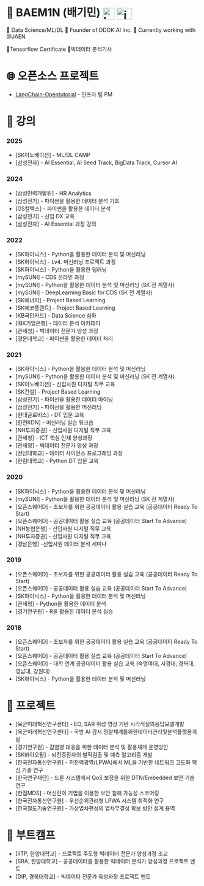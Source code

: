 # 👋 BAEM1N (배기민) <a href="https://baem1n.dev/" target="blank"> <img align="center" src="https://upload.wikimedia.org/wikipedia/commons/thumb/9/91/Octicons-mark-github.svg/2048px-Octicons-mark-github.svg.png" alt="baem1n" height="30" width="30" /></a> <a href="https://www.linkedin.com/in/baem1n/" target="blank"> <img align="center" src="https://raw.githubusercontent.com/rahuldkjain/github-profile-readme-generator/master/src/images/icons/Social/linked-in-alt.svg" alt="in/baem1n" height="30" width="40" /></a>

📌 Data Science/ML/DL 📌 Founder of DDOK.AI Inc. 📌 Currently working with @JAEN

🏅Tensorflow Certificate 🏅빅데이터 분석기사

# 🌐 오픈소스 프로젝트
- [LangChain-Opentutorial](https://github.com/LangChain-OpenTutorial/LangChain-OpenTutorial) - 인프라 팀 PM


# 🎤 강의
### 2025
- \[SK이노베이션\] - ML/DL CAMP
- \[삼성전자\] -  AI Essential, AI Seed Track, BigData Track, Cursor AI
### 2024
- \[삼성인력개발원\] -  HR Analytics
- \[삼성전기\] - 파이썬을 활용한 데이터 분석 기초
- \[GS칼텍스\] - 파이썬을 활용한 데이터 분석
- \[삼성전기\] -  신입 DX 교육
- \[삼성전자\] -  AI Essential 과정 강의
### 2022
- \[SK하이닉스\] - Python을 활용한 데이터 분석 및 머신러닝
- \[SK하이닉스\] - Lv4. 머신러닝 프로젝트 과정
- \[SK하이닉스\] - Python을 활용한 딥러닝
- \[mySUNI] - CDS 온라인 과정
- \[mySUNI] - Python을 활용한 데이터 분석 및 머신러닝 (SK 전 계열사)
- \[mySUNI] - DeepLearning Basic for CDS (SK 전 계열사)
- \[SK에너지\] - Project Based Learning
- \[SK에코플랜트\] - Project Based Learning
- \[KB국민카드] - Data Science 심화
- \[IBK기업은행\] - 데이터 분석 아카데미
- \[관세청\] - 빅데이터 전문가 양성 과정
- \[경운대학교\] - 파이썬을 활용한 데이터 처리
### 2021
- \[SK하이닉스\] - Python을 활용한 데이터 분석 및 머신러닝
- \[mySUNI] - Python을 활용한 데이터 분석 및 머신러닝 (SK 전 계열사)
- \[SK이노베이션\] - 신입사원 디지털 직무 교육
- \[SK건설\] - Project Based Learning
- \[삼성전기\] - 파이선을 활용한 데이터 마이닝
- \[삼성전기\] - 파이선을 활용한 머신러닝
- \[현대글로비스\] - DT 입문 교육
- \[한전KDN\] - 머신러닝 실습 워크숍
- \[NH투자증권\] - 신입사원 디지털 직무 교육
- \[관세청\] - ICT 핵심 인재 양성과정
- \[관세청\] - 빅데이터 전문가 양성 과정
- \[전남대학교\] - 데이터 사이언스 프로그래밍 과정
- \[한림대학교\] - Python DT 입문 교육
### 2020
- \[SK하이닉스\] - Python을 활용한 데이터 분석 및 머신러닝
- \[mySUNI] - Python을 활용한 데이터 분석 및 머신러닝 (SK 전 계열사)
- \[오픈스퀘어D\] - 초보자를 위한 공공데이터 활용 실습 교육 (공공데이터 Ready To Start)
- \[오픈스퀘어D\] - 공공데이터 활용 실습 교육 (공공데이터 Start To Advance)
- \[NH농협은행\] - 신입사원 디지털 직무 교육
- \[NH투자증권\] - 신입사원 디지털 직무 교육
- \[경남은행\] -신입사원 데이터 분석 세미나
### 2019
- \[오픈스퀘어D\] - 초보자를 위한 공공데이터 활용 실습 교육 (공공데이터 Ready To Start)
- \[오픈스퀘어D\] - 공공데이터 활용 실습 교육 (공공데이터 Start To Advance)
- \[SK하이닉스\] - Python을 활용한 데이터 분석 및 머신러닝
- \[관세청\] - Python을 활용한 데이터 분석
- \[경기연구원\] - R을 활용한 데이터 분석 실습
### 2018
- \[오픈스퀘어D\] - 초보자를 위한 공공데이터 활용 실습 교육 (공공데이터 Ready To Start)
- \[오픈스퀘어D\] - 공공데이터 활용 실습 교육 (공공데이터 Start To Advance)
- \[오픈스퀘어D\] - 대학 연계 공공데이터 활용 실습 교육 (숙명여대, 서경대, 경북대, 영남대, 강원대)
- \[SK하이닉스\] - Python을 활용한 데이터 분석 및 머신러닝
  
# 📁 프로젝트 
- \[육군미래혁신연구센터\] - EO, SAR 위성 영상 기반 시각적질의응답모델개발
- \[육군미래혁신연구센터\] - 국방 AI 감시 정찰체계를위한데이터관리및분석플랫폼개발
- \[경기연구원\] - 감염병 대응을 위한 데이터 분석 및 활용체계 운영방안
- \[SK바이오팜\] - 뇌전증환자의 발작검출 및 예측 알고리즘 개발
- \[한국전자통신연구원\] - 저전력광역(LPWA)에서 ML을 기반한 네트워크 고도화 핵심 기술 연구
- \[한국연구재단\] - 드론 시스템에서 QoS 보장을 위한 DTN/Embedded 보안 기술 연구
- \[한컴MDS\] - 머신런이 기법을 이용한 보안 침해 가능성 스코어링
- \[한국전자통신연구원\] - 우선순위관리형 LPWA 시스템 최적화 연구
- \[한국철도기술연구원\] - 가상열차편성의 열차무결성 확보 방안 설계 용역

# 🚀 부트캠프
- \[IITP, 한양대학교\] - 프로젝트 주도형 빅데이터 전문가 양성과정 조교
- \[SBA, 한양대학교\] - 공공데이터를 활용한 빅데이터 분석가 양성과정 프로젝트 멘토
- \[DIP, 경북대학교\] - 빅데이터 전문가 육성과정 프로젝트 멘토
